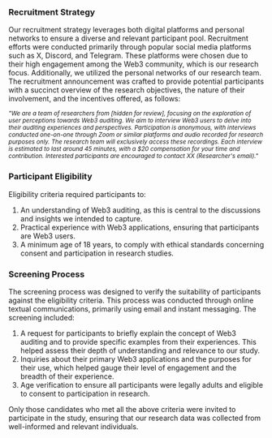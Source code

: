 ### Recruitment Strategy
Our recruitment strategy leverages both digital platforms and personal networks to ensure a diverse and relevant participant pool. Recruitment efforts were conducted primarily through popular social media platforms such as X, Discord, and Telegram. These platforms were chosen due to their high engagement among the Web3 community, which is our research focus. Additionally, we utilized the personal networks of our research team.
The recruitment announcement was crafted to provide potential participants with a succinct overview of the research objectives, the nature of their involvement, and the incentives offered, as follows:

<p style="font-size: smaller;"><i>"We are a team of researchers from [hidden for review], focusing on the exploration of user perceptions towards Web3 auditing. We aim to interview Web3 users to delve into their auditing experiences and perspectives. Participation is anonymous, with interviews conducted one-on-one through Zoom or similar platforms and audio recorded for research purposes only. The research team will exclusively access these recordings. Each interview is estimated to last around 45 minutes, with a $20 compensation for your time and contribution. Interested participants are encouraged to contact XX (Researcher's email)."</i></p>

### Participant Eligibility
Eligibility criteria required participants to: 
1. An understanding of Web3 auditing, as this is central to the discussions and insights we intended to capture.
2. Practical experience with Web3 applications, ensuring that participants are Web3 users.
3. A minimum age of 18 years, to comply with ethical standards concerning consent and participation in research studies.


### Screening Process
The screening process was designed to verify the suitability of participants against the eligibility criteria. This process was conducted through online textual communications, primarily using email and instant messaging. The screening included:
1. A request for participants to briefly explain the concept of Web3 auditing and to provide specific examples from their experiences. This helped assess their depth of understanding and relevance to our study.
2. Inquiries about their primary Web3 applications and the purposes for their use, which helped gauge their level of engagement and the breadth of their experience.
3. Age verification to ensure all participants were legally adults and eligible to consent to participation in research.

Only those candidates who met all the above criteria were invited to participate in the study, ensuring that our research data was collected from well-informed and relevant individuals.                                                                                                                                                                                                                                                                                                                                                                             
                                                                                                                                                                                                                                                                                                                                                                                                                                                                                                                                                                                                              
